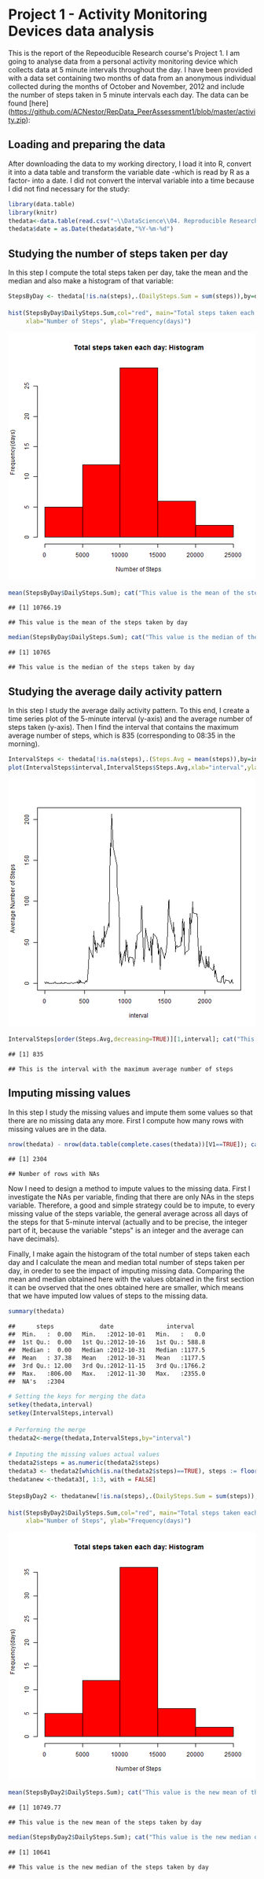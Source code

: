 
Project 1 - Activity Monitoring Devices data analysis
=====================================================

This is the report of the Repeoducible Research course's Project 1. I am going to analyse data from a personal activity monitoring device which collects data at 5 minute intervals throughout the day. I have been provided with a data set containing two months of data from an anonymous individual collected during the months of October and November, 2012 and include the number of steps taken in 5 minute intervals each day. The data can be found [here] (https://github.com/ACNestor/RepData_PeerAssessment1/blob/master/activity.zip):


## Loading and preparing the data

After downloading the data to my working directory, I load it into R, convert it into a data table and transform the variable date -which is read by R as a factor- into a date. I did not convert the interval variable into a time 
because I did not find necessary for the study:


```r
library(data.table)
library(knitr)
thedata<-data.table(read.csv("~\\DataScience\\04. Reproducible Research\\Project 1\\activity.csv"))
thedata$date = as.Date(thedata$date,"%Y-%m-%d")
```


## Studying the number of steps taken per day


In this step I compute the total steps taken per day, take the mean and the median and also make a 
histogram of that variable:


```r
StepsByDay <- thedata[!is.na(steps),.(DailySteps.Sum = sum(steps)),by=date]

hist(StepsByDay$DailySteps.Sum,col="red", main="Total steps taken each day: Histogram", 
     xlab="Number of Steps", ylab="Frequency(days)")
```

![plot of chunk unnamed-chunk-2](figure/unnamed-chunk-2-1.png) 

```r
mean(StepsByDay$DailySteps.Sum); cat("This value is the mean of the steps taken by day")
```

```
## [1] 10766.19
```

```
## This value is the mean of the steps taken by day
```

```r
median(StepsByDay$DailySteps.Sum); cat("This value is the median of the steps taken by day")
```

```
## [1] 10765
```

```
## This value is the median of the steps taken by day
```


## Studying the average daily activity pattern


In this step I study the average daily activity pattern. To this end, I create a time series plot of the 5-minute interval (y-axis) and the average number of steps taken (y-axis). Then I find the interval that contains the maximum average number of steps, which is 835 (corresponding to 08:35 in the morning).


```r
IntervalSteps <- thedata[!is.na(steps),.(Steps.Avg = mean(steps)),by=interval]
plot(IntervalSteps$interval,IntervalSteps$Steps.Avg,xlab="interval",ylab="Average Number of Steps",type="l")
```

![plot of chunk unnamed-chunk-3](figure/unnamed-chunk-3-1.png) 

```r
IntervalSteps[order(Steps.Avg,decreasing=TRUE)][1,interval]; cat("This is the interval with the maximum average number of steps")
```

```
## [1] 835
```

```
## This is the interval with the maximum average number of steps
```


## Imputing missing values


In this step I study the missing values and impute them some values so that there are no missing data any more. First I
compute how many rows with missing values are in the data. 


```r
nrow(thedata) - nrow(data.table(complete.cases(thedata))[V1==TRUE]); cat("Number of rows with NAs")
```

```
## [1] 2304
```

```
## Number of rows with NAs
```


Now I need to design a method to impute values to the missing data. First I investigate the NAs per variable, finding that there are only NAs in the steps variable. Therefore, a good and simple strategy could be to impute, to every missing value of the steps variable, the general average across all days of the steps for that 5-minute interval (actually and to be precise, the integer part of it, because the variable "steps" is an integer and the average can have decimals).  

Finally, I make again the histogram of the total number of steps taken each day and I calculate the mean and median total number of steps taken per day, in oreder to see the impact of imputing missing data. Comparing the mean and median obtained here with the values obtained in the first section it can be ovserved that the ones obtained here are smaller, which means that we have imputed low values of steps to the missing data.


```r
summary(thedata)
```

```
##      steps             date               interval     
##  Min.   :  0.00   Min.   :2012-10-01   Min.   :   0.0  
##  1st Qu.:  0.00   1st Qu.:2012-10-16   1st Qu.: 588.8  
##  Median :  0.00   Median :2012-10-31   Median :1177.5  
##  Mean   : 37.38   Mean   :2012-10-31   Mean   :1177.5  
##  3rd Qu.: 12.00   3rd Qu.:2012-11-15   3rd Qu.:1766.2  
##  Max.   :806.00   Max.   :2012-11-30   Max.   :2355.0  
##  NA's   :2304
```

```r
# Setting the keys for merging the data
setkey(thedata,interval)
setkey(IntervalSteps,interval)

# Performing the merge
thedata2<-merge(thedata,IntervalSteps,by="interval")

# Imputing the missing values actual values
thedata2$steps = as.numeric(thedata2$steps)
thedata3 <- thedata2[which(is.na(thedata2$steps)==TRUE), steps := floor(Steps.Avg)]
thedatanew <-thedata3[, 1:3, with = FALSE]

StepsByDay2 <- thedatanew[!is.na(steps),.(DailySteps.Sum = sum(steps)),by=date]

hist(StepsByDay2$DailySteps.Sum,col="red", main="Total steps taken each day: Histogram", 
     xlab="Number of Steps", ylab="Frequency(days)")
```

![plot of chunk unnamed-chunk-5](figure/unnamed-chunk-5-1.png) 

```r
mean(StepsByDay2$DailySteps.Sum); cat("This value is the new mean of the steps taken by day")
```

```
## [1] 10749.77
```

```
## This value is the new mean of the steps taken by day
```

```r
median(StepsByDay2$DailySteps.Sum); cat("This value is the new median of the steps taken by day")
```

```
## [1] 10641
```

```
## This value is the new median of the steps taken by day
```


